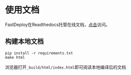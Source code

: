 # 使用文档

FastDeploy在Readthedocs托管在线文档，[点击](https://fastdeploy.readthedocs.io/en/latest/)访问。

## 构建本地文档

```
pip install -r requirements.txt
make html
```

浏览器打开`_build/html/index.html`即可阅读本地编译后的文档
